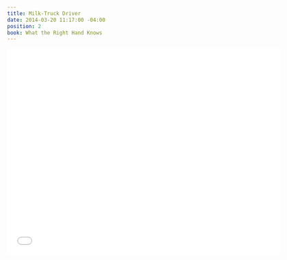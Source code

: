 ```yaml
---
title: Milk-Truck Driver
date: 2014-03-20 11:17:00 -04:00
position: 2
book: What the Right Hand Knows
---
```


<iframe width="640" height="480" src="//www.youtube.com/embed/Z1vJWRVyyJU?rel=0" frameborder="0" allowfullscreen></iframe>

